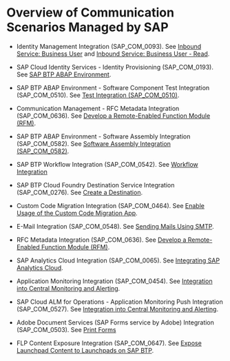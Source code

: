 <!-- loio2d16f49f1b0c4da096e0aacd8409e75b -->

# Overview of Communication Scenarios Managed by SAP

-   Identity Management Integration \(SAP\_COM\_0093\). See [Inbound Service: Business User](Inbound_Service_Business_User_a631f4e.md) and [Inbound Service: Business User - Read](Inbound_Service_Business_User_-_Read_535e7af.md).
-   SAP Cloud Identity Services - Identity Provisioning \(SAP\_COM\_0193\). See [SAP BTP ABAP Environment](https://help.sap.com/viewer/f48e822d6d484fa5ade7dda78b64d9f5/Cloud/en-US/e763123cbba9418d99a43b72c9783c60.html).
-   SAP BTP ABAP Environment - Software Component Test Integration \(SAP\_COM\_0510\). See [Test Integration \(SAP\_COM\_0510\)](Test_Integration_(SAP_COM_0510)_b04a9ae.md).
-   Communication Management - RFC Metadata Integration \(SAP\_COM\_0636\). See [Develop a Remote-Enabled Function Module \(RFM\)](Develop_a_Remote-Enabled_Function_Module_(RFM)_abf7105.md).
-   SAP BTP ABAP Environment - Software Assembly Integration \(SAP\_COM\_0582\). See [Software Assembly Integration \(SAP\_COM\_0582\)](Software_Assembly_Integration_(SAP_COM_0582)_26b8df5.md).
-   SAP BTP Workflow Integration \(SAP\_COM\_0542\). See [Workflow Integration](Workflow_Integration_b7931f7.md) 
-   SAP BTP Cloud Foundry Destination Service Integration \(SAP\_COM\_0276\). See [Create a Destination](Create_a_Destination_3fa7934.md).
-   Custom Code Migration Integration \(SAP\_COM\_0464\). See [Enable Usage of the Custom Code Migration App](../50-administration-and-ops/Enable_Usage_of_the_Custom_Code_Migration_App_34f67ed.md).
-   E-Mail Integration \(SAP\_COM\_0548\). See [Sending Mails Using SMTP](Sending_Mails_Using_SMTP_8d1f989.md).
-   RFC Metadata Integration \(SAP\_COM\_0636\). See [Develop a Remote-Enabled Function Module \(RFM\)](Develop_a_Remote-Enabled_Function_Module_(RFM)_abf7105.md).
-   SAP Analytics Cloud Integration \(SAP\_COM\_0065\). See [Integrating SAP Analytics Cloud](Integrating_SAP_Analytics_Cloud_587aec4.md).
-   Application Monitoring Integration \(SAP\_COM\_0454\). See [Integration into Central Monitoring and Alerting](../50-administration-and-ops/Integration_into_Central_Monitoring_and_Alerting_8d6e2e7.md).
-   SAP Cloud ALM for Operations - Application Monitoring Push Integration \(SAP\_COM\_0527\). See [Integration into Central Monitoring and Alerting](../50-administration-and-ops/Integration_into_Central_Monitoring_and_Alerting_8d6e2e7.md).
-   Adobe Document Services \(SAP Forms service by Adobe\) Integration \(SAP\_COM\_0503\). See [Print Forms](Print_Forms_959664f.md)

-   FLP Content Exposure Integration \(SAP\_COM\_0647\). See [Expose Launchpad Content to Launchpads on SAP BTP](https://help.sap.com/viewer/10fd1742ea914256abedb34bf15bd069/Cloud/en-US/811789b79045440faf6dfdf02beb35aa.html).

